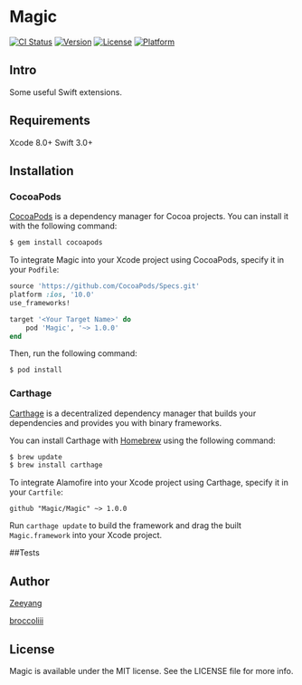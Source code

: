 


# Magic

[![CI Status](https://img.shields.io/wercker/ci/wercker/docs.svg?style=flat)]()
[![Version](https://img.shields.io/badge/pod-v1.0.0-blue.svg?style=flat)]()
[![License](https://img.shields.io/badge/license-MIT-f27e40.svg?style=flat)]()
[![Platform](https://img.shields.io/badge/platform-iOS-lightgrey.svg?style=flat)]()

## Intro

Some useful Swift extensions.

## Requirements

Xcode 8.0+
Swift 3.0+

## Installation

### CocoaPods

[CocoaPods](http://cocoapods.org) is a dependency manager for Cocoa projects. You can install it with the following command:

```bash
$ gem install cocoapods
```

To integrate Magic into your Xcode project using CocoaPods, specify it in your `Podfile`:

```ruby
source 'https://github.com/CocoaPods/Specs.git'
platform :ios, '10.0'
use_frameworks!

target '<Your Target Name>' do
    pod 'Magic', '~> 1.0.0'
end
```

Then, run the following command:

```bash
$ pod install
```

### Carthage

[Carthage](https://github.com/Carthage/Carthage) is a decentralized dependency manager that builds your dependencies and provides you with binary frameworks.

You can install Carthage with [Homebrew](http://brew.sh/) using the following command:

```bash
$ brew update
$ brew install carthage
```

To integrate Alamofire into your Xcode project using Carthage, specify it in your `Cartfile`:

```ogdl
github "Magic/Magic" ~> 1.0.0
```

Run `carthage update` to build the framework and drag the built `Magic.framework` into your Xcode project.

##Tests


## Author
 [Zeeyang](http://www.zeeyang.com)
 
 [broccoliii](http://broccoliii.me)

## License

Magic is available under the MIT license. See the LICENSE file for more info.

